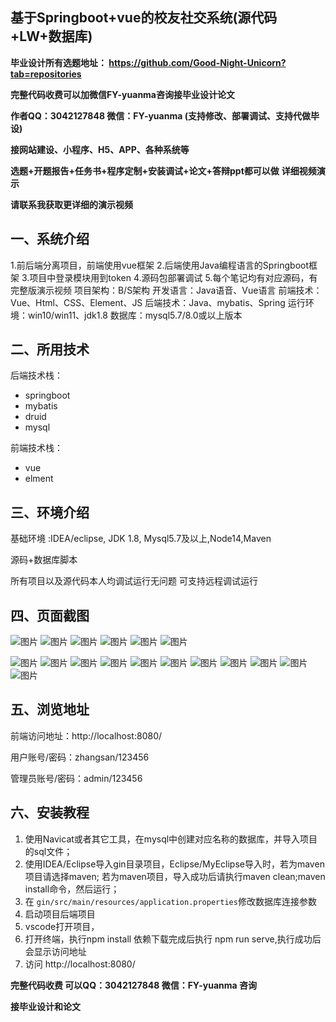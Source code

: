 ## 基于Springboot+vue的校友社交系统(源代码+LW+数据库)
**毕业设计所有选题地址： https://github.com/Good-Night-Unicorn?tab=repositories**

**完整代码收费可以加微信FY-yuanma咨询接毕业设计论文**

**作者QQ：3042127848 微信：FY-yuanma (支持修改、部署调试、支持代做毕设)**

**接网站建设、小程序、H5、APP、各种系统等**

**选题+开题报告+任务书+程序定制+安装调试+论文+答辩ppt都可以做**
**详细视频演示**

**请联系我获取更详细的演示视频**

## 一、系统介绍

1.前后端分离项目，前端使用vue框架
2.后端使用Java编程语言的Springboot框架
3.项目中登录模块用到token
4.源码包部署调试
5.每个笔记均有对应源码，有完整版演示视频
项目架构：B/S架构
开发语言：Java语音、Vue语言
前端技术：Vue、Html、CSS、Element、JS
后端技术：Java、mybatis、Spring
运行环境：win10/win11、jdk1.8
数据库：mysql5.7/8.0或以上版本

## 二、所用技术

后端技术栈：

- springboot
- mybatis
- druid
- mysql

前端技术栈：

- vue
- elment



## 三、环境介绍

基础环境 :IDEA/eclipse, JDK 1.8, Mysql5.7及以上,Node14,Maven

源码+数据库脚本

所有项目以及源代码本人均调试运行无问题 可支持远程调试运行

## 四、页面截图
![图片](https://github.com/user-attachments/assets/75f07d89-dfaf-45d1-b528-8df8b2aa1f04)
![图片](https://github.com/user-attachments/assets/cbca5256-f6b4-4d3c-bc9b-2d25776b6465)
![图片](https://github.com/user-attachments/assets/e1fba759-0e49-4b24-a455-7ad4e648a08c)
![图片](https://github.com/user-attachments/assets/100ac83b-01e4-4e86-b3ec-50dc6085d473)
![图片](https://github.com/user-attachments/assets/c6ebc683-4b8e-4433-945f-4bda4f60d9ce)
![图片](https://github.com/user-attachments/assets/523fc664-ab4f-4aee-bf0f-d8c808c94411)

![图片](https://github.com/user-attachments/assets/f343c4b1-ef41-41a4-a24a-2b67df39a607)
![图片](https://github.com/user-attachments/assets/4ad03470-72f9-4568-8a4c-329e2daaefdf)
![图片](https://github.com/user-attachments/assets/b6932d5d-a8f7-4992-a76e-891b980dd50a)
![图片](https://github.com/user-attachments/assets/6fef114d-d705-44e8-9c9e-1b4e1d990d5a)
![图片](https://github.com/user-attachments/assets/ee33e07e-047c-4b99-9584-9e1572885e7d)
![图片](https://github.com/user-attachments/assets/2cf51669-bdd3-4b3b-84d0-62bb89417dc1)
![图片](https://github.com/user-attachments/assets/991eb140-31bc-4361-b1cc-0c9b3f2d36ba)
![图片](https://github.com/user-attachments/assets/07f8b75b-bcb6-4bb3-a422-1d1f8dabb549)
![图片](https://github.com/user-attachments/assets/f4a0f903-4e4c-4725-85aa-6be1b3c5ce1e)
![图片](https://github.com/user-attachments/assets/91ba5dc1-b4b6-4294-b87f-d747810e48f9)
![图片](https://github.com/user-attachments/assets/c2ae34a6-d5f3-4913-a297-5b0e4d333dac)

## 五、浏览地址

前端访问地址：http://localhost:8080/

用户账号/密码：zhangsan/123456

管理员账号/密码：admin/123456  

## 六、安装教程

1. 使用Navicat或者其它工具，在mysql中创建对应名称的数据库，并导入项目的sql文件；
2. 使用IDEA/Eclipse导入gin目录项目，Eclipse/MyEclipse导入时，若为maven项目请选择maven;
   若为maven项目，导入成功后请执行maven clean;maven install命令，然后运行；
3. 在 `gin/src/main/resources/application.properties`修改数据库连接参数
4. 启动项目后端项目 
5. vscode打开项目，
6. 打开终端，执行npm install 依赖下载完成后执行 npm run serve,执行成功后会显示访问地址
7. 访问  http://localhost:8080/

**完整代码收费  可以QQ：3042127848 微信：FY-yuanma 咨询**

**接毕业设计和论文**
